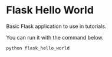 # Flask Hello World

Basic Flask application to use in tutorials.

You can run it with the command below.

```
python flask_hello_world
```